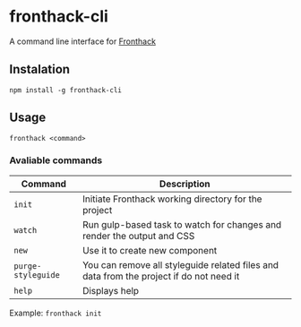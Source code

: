 # fronthack-cli
A command line interface for [Fronthack](http://fronthack.com/)

## Instalation
```
npm install -g fronthack-cli
```

## Usage
```
fronthack <command>
```

### Avaliable commands
| Command            | Description                                                                             |
|--------------------|-----------------------------------------------------------------------------------------|
| `init`             | Initiate Fronthack working directory for the project                                    |
| `watch`            | Run gulp-based task to watch for changes and render the output and CSS                  |
| `new`              | Use it to create new component                                                          |
| `purge-styleguide` | You can remove all styleguide related files and data from the project if do not need it |
| `help`             | Displays help                                                                           |

Example: `fronthack init`
